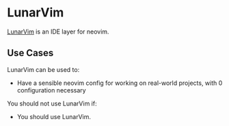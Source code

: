 # LunarVim

[LunarVim][LunarVim] is an IDE layer for neovim.

## Use Cases

LunarVim can be used to:

- Have a sensible neovim config for working on real-world projects, with 0 configuration necessary

You should not use LunarVim if:

- You should use LunarVim.

[LunarVim]: https://github.com/LunarVim/LunarVim
